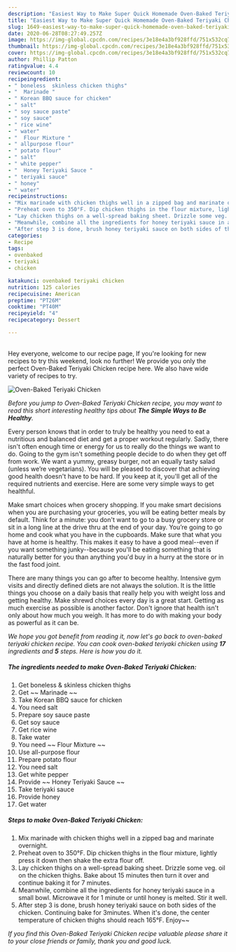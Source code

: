 ```yaml
---
description: "Easiest Way to Make Super Quick Homemade Oven-Baked Teriyaki Chicken"
title: "Easiest Way to Make Super Quick Homemade Oven-Baked Teriyaki Chicken"
slug: 1649-easiest-way-to-make-super-quick-homemade-oven-baked-teriyaki-chicken
date: 2020-06-28T08:27:49.257Z
image: https://img-global.cpcdn.com/recipes/3e18e4a3bf928ffd/751x532cq70/oven-baked-teriyaki-chicken-recipe-main-photo.jpg
thumbnail: https://img-global.cpcdn.com/recipes/3e18e4a3bf928ffd/751x532cq70/oven-baked-teriyaki-chicken-recipe-main-photo.jpg
cover: https://img-global.cpcdn.com/recipes/3e18e4a3bf928ffd/751x532cq70/oven-baked-teriyaki-chicken-recipe-main-photo.jpg
author: Phillip Patton
ratingvalue: 4.4
reviewcount: 10
recipeingredient:
- " boneless  skinless chicken thighs"
- "  Marinade "
- " Korean BBQ sauce for chicken"
- " salt"
- " soy sauce paste"
- " soy sauce"
- " rice wine"
- " water"
- "  Flour Mixture "
- " allpurpose flour"
- " potato flour"
- " salt"
- " white pepper"
- "  Honey Teriyaki Sauce "
- " teriyaki sauce"
- " honey"
- " water"
recipeinstructions:
- "Mix marinade with chicken thighs well in a zipped bag and marinate overnight."
- "Preheat oven to 350°F. Dip chicken thighs in the flour mixture, lightly press it down then shake the extra flour off."
- "Lay chicken thighs on a well-spread baking sheet. Drizzle some veg. oil on the chicken thighs. Bake about 15 minutes then turn it over and continue baking it for 7 minutes."
- "Meanwhile, combine all the ingredients for honey teriyaki sauce in a small bowl. Microwave it for 1 minute or until honey is melted. Stir it well."
- "After step 3 is done, brush honey teriyaki sauce on both sides of the chicken. Continuing bake for 3minutes. When it&#39;s done, the center temperature of chicken thighs should reach 165°F. Enjoy~~"
categories:
- Recipe
tags:
- ovenbaked
- teriyaki
- chicken

katakunci: ovenbaked teriyaki chicken 
nutrition: 125 calories
recipecuisine: American
preptime: "PT26M"
cooktime: "PT40M"
recipeyield: "4"
recipecategory: Dessert

---
```

<br>
Hey everyone, welcome to our recipe page, If you're looking for new recipes to try this weekend, look no further! We provide you only the perfect Oven-Baked Teriyaki Chicken recipe here. We also have wide variety of recipes to try.
<br>


![Oven-Baked Teriyaki Chicken](https://img-global.cpcdn.com/recipes/3e18e4a3bf928ffd/751x532cq70/oven-baked-teriyaki-chicken-recipe-main-photo.jpg)

<i>Before you jump to Oven-Baked Teriyaki Chicken recipe, you may want to read this short interesting healthy tips about <strong>The Simple Ways to Be Healthy</strong>.</i>

Every person knows that in order to truly be healthy you need to eat a nutritious and balanced diet and get a proper workout regularly. Sadly, there isn't often enough time or energy for us to really do the things we want to do. Going to the gym isn't something people decide to do when they get off from work. We want a yummy, greasy burger, not an equally tasty salad (unless we’re vegetarians). You will be pleased to discover that achieving good health doesn't have to be hard. If you keep at it, you'll get all of the required nutrients and exercise. Here are some very simple ways to get healthful.

Make smart choices when grocery shopping. If you make smart decisions when you are purchasing your groceries, you will be eating better meals by default. Think for a minute: you don't want to go to a busy grocery store or sit in a long line at the drive thru at the end of your day. You’re going to go home and cook what you have in the cupboards. Make sure that what you have at home is healthy. This makes it easy to have a good meal--even if you want something junky--because you'll be eating something that is naturally better for you than anything you'd buy in a hurry at the store or in the fast food joint.

There are many things you can go after to become healthy. Intensive gym visits and directly defined diets are not always the solution. It is the little things you choose on a daily basis that really help you with weight loss and getting healthy. Make shrewd choices every day is a great start. Getting as much exercise as possible is another factor. Don't ignore that health isn't only about how much you weigh. It has more to do with making your body as powerful as it can be. 


<i>We hope you got benefit from reading it, now let's go back to oven-baked teriyaki chicken recipe. You can cook oven-baked teriyaki chicken using <strong>17</strong> ingredients and <strong>5</strong> steps. Here is how you do it.
</i>

##### The ingredients needed to make Oven-Baked Teriyaki Chicken:

1. Get  boneless &amp; skinless chicken thighs
1. Get  ~~ Marinade ~~
1. Take  Korean BBQ sauce for chicken
1. You need  salt
1. Prepare  soy sauce paste
1. Get  soy sauce
1. Get  rice wine
1. Take  water
1. You need  ~~ Flour Mixture ~~
1. Use  all-purpose flour
1. Prepare  potato flour
1. You need  salt
1. Get  white pepper
1. Provide  ~~ Honey Teriyaki Sauce ~~
1. Take  teriyaki sauce
1. Provide  honey
1. Get  water


##### Steps to make Oven-Baked Teriyaki Chicken:

1. Mix marinade with chicken thighs well in a zipped bag and marinate overnight.
1. Preheat oven to 350°F. Dip chicken thighs in the flour mixture, lightly press it down then shake the extra flour off.
1. Lay chicken thighs on a well-spread baking sheet. Drizzle some veg. oil on the chicken thighs. Bake about 15 minutes then turn it over and continue baking it for 7 minutes.
1. Meanwhile, combine all the ingredients for honey teriyaki sauce in a small bowl. Microwave it for 1 minute or until honey is melted. Stir it well.
1. After step 3 is done, brush honey teriyaki sauce on both sides of the chicken. Continuing bake for 3minutes. When it&#39;s done, the center temperature of chicken thighs should reach 165°F. Enjoy~~


<i>If you find this Oven-Baked Teriyaki Chicken recipe valuable please share it to your close friends or family, thank you and good luck.</i>
